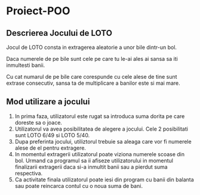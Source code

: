 # Proiect-POO

## Descrierea Jocului de LOTO

Jocul de LOTO consta in extragerea aleatorie a unor bile dintr-un bol.

Daca numerele de pe bile sunt cele pe care tu le-ai ales ai sansa sa iti inmultesti banii.

Cu cat numarul de pe bile care corespunde cu cele alese de tine sunt extrase consecutiv, sansa ta de multiplicare a banilor este si mai mare.

## Mod utilizare a jocului

1. In prima faza, utilizatorul este rugat sa introduca suma dorita pe care doreste sa o joace.
2. Utilizatorul va avea posibilitatea de alegere a jocului. Cele 2 posibilitati sunt LOTO 6/49 si LOTO 5/40.
3. Dupa preferinta jocului, utiliztorul trebuie sa aleaga care vor fi numerele alese de el pentru extragere.
4. In momentul extragerii utilizatorul poate viziona numerele scoase din bol. Urmand ca programul sa ii afiseze utilizatorului in momentul finalizarii extragerii daca si-a inmultit banii sau a pierdut suma respectiva.
5. Ca activitate finala utilizatorul poate iesi din program cu banii din balanta sau poate reincarca contul cu o noua suma de bani.